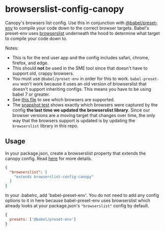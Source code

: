 # browserslist-config-canopy
Canopy's browsers list config. Use this in conjunction with [@babel/preset-env](https://babeljs.io/docs/plugins/preset-env/) to compile your code down to the correct browser targets.
Babel's preset-env uses [browserslist](https://github.com/ai/browserslist) underneath the hood to determine what target to compile your code down to.

Notes:
- This is for the end user app and the config includes safari, chrome, firefox, and edge.
- This should **not** be used in the SME tool since that doesn't have to support old, crappy browsers.
- You must use `@babel/preset-env` in order for this to work. `babel-preset-env` won't work because it uses an old version
  of browserslist that doesn't support inheriting configs. This means you have to be using babel 7 or greater.
- See [this file](https://github.com/CanopyTax/browserslist-config-canopy/blob/master/src/browserslist-config-canopy.js) to see which browsers are supported.
- The [snapshot test](https://github.com/CanopyTax/browserslist-config-canopy/blob/master/src/__snapshots__/browserslist-config-canopy.test.js.snap) shows exactly
  which browsers were captured by the config **the last time we updated the browserslist library**. Since our browser versions are a moving target that changes over time,
  the only way that the browsers support is updated is by updating the `browserslist` library in this repo.

## Usage
In your package.json, create a browserslist property that extends the canopy config. Read [here](https://github.com/ai/browserslist#shareable-configs) for more details.
```json
{
  "browserslist": [
    "extends browserslist-config-canopy"
  ]
}
```

In your .babelrc, add 'babel-preset-env'. You do not need to add any config options to it in here because babel-preset-env
uses browserslist which already looks at your package.json's `"browserslist"` config by default.
```js
{
  presets: ['@babel/preset-env']
}
```
